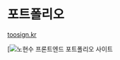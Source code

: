 # 포트폴리오

[toosign.kr](https://toosign.kr)

[![노현수 프론트엔드 포트폴리오 사이트](https://github.com/user-attachments/assets/8731187c-8d1f-4c69-8f28-5ef9b03a1052)
